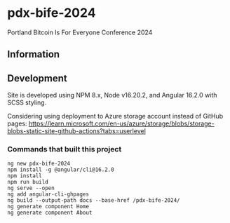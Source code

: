 # pdx-bife-2024

Portland Bitcoin Is For Everyone Conference 2024

## Information


## Development

Site is developed using NPM 8.x, Node v16.20.2, and Angular 16.2.0 with SCSS styling.

Considering using deployment to Azure storage account instead of GitHub pages: https://learn.microsoft.com/en-us/azure/storage/blobs/storage-blobs-static-site-github-actions?tabs=userlevel


### Commands that built this project

    ng new pdx-bife-2024
    npm install -g @angular/cli@16.2.0
    npm install
    npm run build
    ng serve --open
    ng add angular-cli-ghpages
    ng build --output-path docs --base-href /pdx-bife-2024/
    ng generate component Home
    ng generate component About

